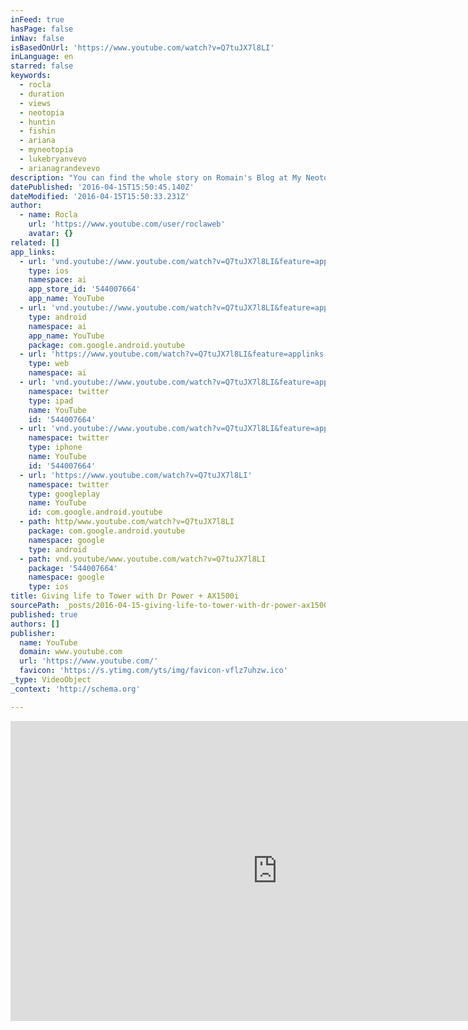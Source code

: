 ```yaml
---
inFeed: true
hasPage: false
inNav: false
isBasedOnUrl: 'https://www.youtube.com/watch?v=Q7tuJX7l8LI'
inLanguage: en
starred: false
keywords:
  - rocla
  - duration
  - views
  - neotopia
  - huntin
  - fishin
  - ariana
  - myneotopia
  - lukebryanvevo
  - arianagrandevevo
description: "You can find the whole story on Romain's Blog at My Neotopia: http://myneotopia.com/2016/01/desktop-computer-build-part-2/"
datePublished: '2016-04-15T15:50:45.140Z'
dateModified: '2016-04-15T15:50:33.231Z'
author:
  - name: Rocla
    url: 'https://www.youtube.com/user/roclaweb'
    avatar: {}
related: []
app_links:
  - url: 'vnd.youtube://www.youtube.com/watch?v=Q7tuJX7l8LI&feature=applinks'
    type: ios
    namespace: ai
    app_store_id: '544007664'
    app_name: YouTube
  - url: 'vnd.youtube://www.youtube.com/watch?v=Q7tuJX7l8LI&feature=applinks'
    type: android
    namespace: ai
    app_name: YouTube
    package: com.google.android.youtube
  - url: 'https://www.youtube.com/watch?v=Q7tuJX7l8LI&feature=applinks'
    type: web
    namespace: ai
  - url: 'vnd.youtube://www.youtube.com/watch?v=Q7tuJX7l8LI&feature=applinks'
    namespace: twitter
    type: ipad
    name: YouTube
    id: '544007664'
  - url: 'vnd.youtube://www.youtube.com/watch?v=Q7tuJX7l8LI&feature=applinks'
    namespace: twitter
    type: iphone
    name: YouTube
    id: '544007664'
  - url: 'https://www.youtube.com/watch?v=Q7tuJX7l8LI'
    namespace: twitter
    type: googleplay
    name: YouTube
    id: com.google.android.youtube
  - path: http/www.youtube.com/watch?v=Q7tuJX7l8LI
    package: com.google.android.youtube
    namespace: google
    type: android
  - path: vnd.youtube/www.youtube.com/watch?v=Q7tuJX7l8LI
    package: '544007664'
    namespace: google
    type: ios
title: Giving life to Tower with Dr Power + AX1500i
sourcePath: _posts/2016-04-15-giving-life-to-tower-with-dr-power-ax1500i.md
published: true
authors: []
publisher:
  name: YouTube
  domain: www.youtube.com
  url: 'https://www.youtube.com/'
  favicon: 'https://s.ytimg.com/yts/img/favicon-vflz7uhzw.ico'
_type: VideoObject
_context: 'http://schema.org'

---
```

<iframe src="https://cdn.embedly.com/widgets/media.html?src=https%3A%2F%2Fwww.youtube.com%2Fembed%2FQ7tuJX7l8LI%3Ffeature%3Doembed&amp;url=https%3A%2F%2Fwww.youtube.com%2Fwatch%3Fv%3DQ7tuJX7l8LI&amp;image=https%3A%2F%2Fi.ytimg.com%2Fvi%2FQ7tuJX7l8LI%2Fhqdefault.jpg&amp;key=b7d04c9b404c499eba89ee7072e1c4f7&amp;type=text%2Fhtml&amp;schema=youtube" width="854" height="480" scrolling="no" frameborder="0" allowfullscreen="allowfullscreen" style=""></iframe>
